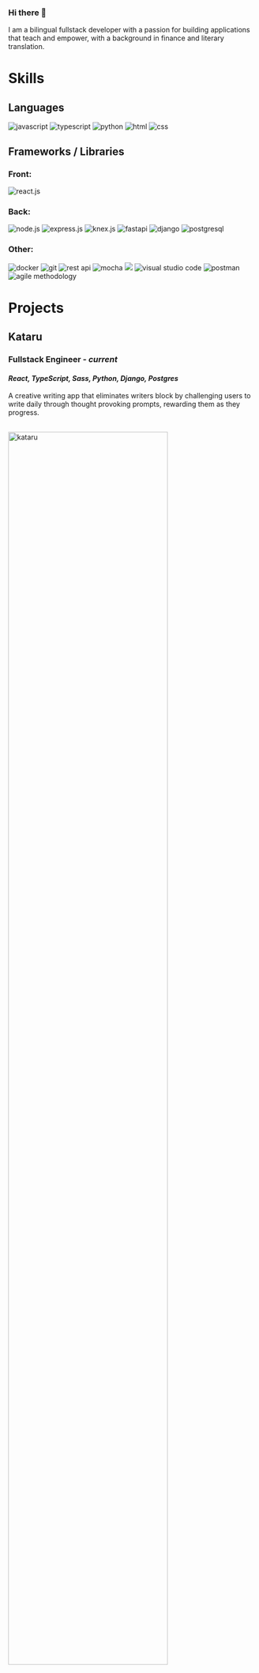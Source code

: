 ### Hi there 👋 

I am a bilingual fullstack developer with a passion for building applications that teach and empower, with a background in finance and literary translation.

# Skills

## Languages

<div>
  <img src="https://img.shields.io/badge/JavaScript-323330?style=for-the-badge&logo=javascript&logoColor=F7DF1E" alt="javascript" />
  <img src="https://img.shields.io/badge/TypeScript-007ACC?style=for-the-badge&logo=typescript&logoColor=white" alt="typescript" />
  <img src="https://img.shields.io/badge/Python-FFD43B?style=for-the-badge&logo=python&logoColor=blue" alt="python" />
  <img src="https://img.shields.io/badge/HTML5-E34F26?style=for-the-badge&logo=html5&logoColor=white" alt="html" />
  <img src="https://img.shields.io/badge/CSS3-1572B6?style=for-the-badge&logo=css3&logoColor=white" alt="css" />
</div>

## Frameworks / Libraries

<div>
  <h3> Front: </h3>
  <img src="https://img.shields.io/badge/React-20232A?style=for-the-badge&logo=react&logoColor=61DAFB" alt="react.js" />
</div>

<div>
  <h3> Back: </h3>
  <img src="https://img.shields.io/badge/Node.js-339933?style=for-the-badge&logo=nodedotjs&logoColor=white" alt="node.js" />
  <img src="https://img.shields.io/badge/Express.js-000000?style=for-the-badge&logo=express&logoColor=white" alt="express.js" />
  <img src="https://img.shields.io/badge/Knex.js-2a2421?style=for-the-badge&logo=&logoColor=white" alt="knex.js" />    
  <img src="https://img.shields.io/badge/fastapi-109989?style=for-the-badge&logo=FASTAPI&logoColor=white" alt="fastapi" />
  <img src="https://img.shields.io/badge/Django-044c34?style=for-the-badge&logo=django&logoColor=white" alt="django" />
  <img src="https://img.shields.io/badge/PostgreSQL-316192?style=for-the-badge&logo=postgresql&logoColor=white" alt="postgresql" />
</div>

<div>
  <h3> Other: </h3>
  <img src="https://img.shields.io/badge/Docker-0874ec?style=for-the-badge&logo=docker&logoColor=white" alt="docker" />
  <img src="https://img.shields.io/badge/GIT-E44C30?style=for-the-badge&logo=git&logoColor=white" alt="git" />
  <img src="https://img.shields.io/badge/REST_APIs-000000?style=for-the-badge&logo=&logoColor=white" alt="rest api" />
  <img src="https://img.shields.io/badge/Mocha-8D6748?style=for-the-badge&logo=Mocha&logoColor=white" alt="mocha" />
  <img src="https://img.shields.io/badge/chai-A30701?style=for-the-badge&logo=chai&logoColor=white" akt="chai">
  <img src="https://img.shields.io/badge/Visual_Studio_Code-0078D4?style=for-the-badge&logo=visual%20studio%20code&logoColor=white" alt="visual studio code" />
  <img src="https://img.shields.io/badge/Postman-FF6C37?style=for-the-badge&logo=Postman&logoColor=white" alt="postman" />
  <img src="https://img.shields.io/badge/Agile_Methodology-FFFF00?style=for-the-badge&logo=&logoColor=white" alt="agile methodology" />
</div>


# Projects

## Kataru
### **Fullstack Engineer - _current_**
#### _React, TypeScript, Sass, Python, Django, Postgres_
A creative writing app that eliminates writers block by challenging users to write daily through thought provoking prompts, rewarding them as they progress.

<br />
<div>
  <img width="80%" alt="kataru" src="https://github.com/jonlld/jonlld/assets/87318928/dbed9511-617a-41c8-b896-07521adcf33a">
</div>


## Amazing Math Machine
### **Frontend Engineer**
#### _React, TypeScript_

A fun web app to help children enjoy studying math.

<br />
<div>
  <img width="80%" alt="amazing_math" src="https://github.com/jonlld/jonlld/assets/87318928/83237112-c8ef-4b42-afc1-859202c5f4c7">
</div>


## Ondo
### **Fullstack Engineer**
#### _Python, FastAPI, Typescript, React, Raspberry Pi_ 

Ondo is a web service and IoT device that enables healthcare workers to monitor the temperature and humidity of elderly homes in order to ensure their safety during hot and cold months. Triggers an alarm and remote notifications when temperature thresholds are breached.

<br />
<div>
  <img width="80%" alt="Ondo_1" src="https://github.com/jonlld/jonlld/assets/87318928/c90b64bd-1fa6-40da-be04-76c67ab9445b">
</div>
<br />
<div>
  <img width="80%" alt="Ondo_2" src="https://github.com/jonlld/jonlld/assets/87318928/e89c4eb0-41b0-4573-b6ce-47bba34a4ca1">
</div>

